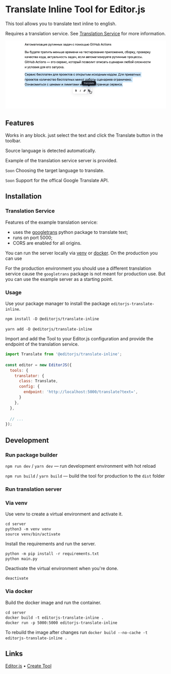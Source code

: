 # Translate Inline Tool for Editor.js

This tool allows you to translate text inline to english. 

Requires a translation service. See [Translation Service](#translation-service) for more information.

![Translate Inline Demo Video](./assets/demo.gif)

## Features

Works in any block. just select the text and click the Translate button in the toolbar.

Source language is detected automatically.

Example of the translation service server is provided.

`Soon` Choosing the target language to translate.

`Soon` Support for the offical Google Translate API.

## Installation

### Translation Service

Features of the example translation service:

- uses the [googletrans](https://github.com/ssut/py-googletrans) python package to translate text;
- runs on port 5000;
- CORS are enabled for all origins.

You can run the server locally via [venv](#via-venv) or [docker](#via-docker). On the production you can use  

For the production environment you should use a different translation service cause the `googletrans` package is not meant for production use. But you can use the example server as a starting point.

### Usage

Use your package manager to install the package `editorjs-translate-inline`.

```shell
npm install -D @editorjs/translate-inline

yarn add -D @editorjs/translate-inline
```

Import and add the Tool to your Editor.js configuration and provide the endpoint of the translation service.

```javascript
import Translate from '@editorjs/translate-inline';

const editor = new EditorJS({
  tools: {
    translator: {
      class: Translate,
      config: {
        endpoint: 'http://localhost:5000/translate?text=',
      }
    },
  },

  // ...
});
```

## Development

### Run package builder

`npm run dev` / `yarn dev` — run development environment with hot reload

`npm run build` / `yarn build` — build the tool for production to the `dist` folder

### Run translation server

### Via venv

Use venv to create a virtual environment and activate it.

```shell
cd server
python3 -m venv venv
source venv/bin/activate
```

Install the requirements and run the server.

```shell
python -m pip install -r requirements.txt
python main.py
```

Deactivate the virtual environment when you're done.

```shell
deactivate
```

### Via docker

Build the docker image and run the container.

```shell
cd server
docker build -t editorjs-translate-inline .
docker run -p 5000:5000 editorjs-translate-inline
```

To rebuild the image after changes run `docker build --no-cache -t editorjs-translate-inline .`

## Links

[Editor.js](https://editorjs.io) • [Create Tool](https://github.com/editor-js/create-tool)